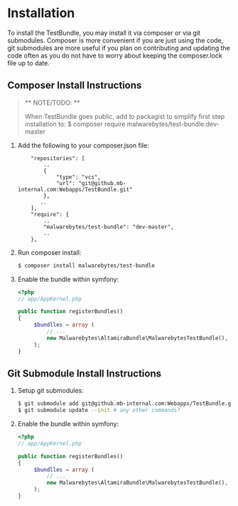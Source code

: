 # Installation

To install the TestBundle, you may install it via composer or via git submodules. Composer is more convenient if you are just using the code, git submodules are more useful if you plan on contributing and updating the code often as you do not have to worry about keeping the composer.lock file up to date.

## Composer Install Instructions

>** NOTE/TODO: **
>
> When TestBundle goes public, add to packagist to simplify first step installation to:
> $ composer require malwarebytes/test-bundle:dev-master


1. Add the following to your composer.json file:


    ```
        "repositories": [
            ..
            {
                "type": "vcs",
                "url": "git@github.mb-internal.com:Webapps/TestBundle.git"
            }, 
           ..
        ],
        "require": {
            ..
            "malwarebytes/test-bundle": "dev-master",
            ..
        },
    ```


2. Run composer install:

    ```bash
    $ composer install malwarebytes/test-bundle
    ```

3. Enable the bundle within symfony:


    ``` php
    <?php
    // app/AppKernel.php

    public function registerBundles()
    {
         $bundlles = array (
             // ...
             new Malwarebytes\AltamiraBundle\MalwarebytesTestBundle(),
         );
    }
    ```

## Git Submodule Install Instructions

1. Setup git submodules:

    ```bash
    $ git submodule add git@github.mb-internal.com:Webapps/TestBundle.git src/Malwarebytes/TestBundle
    $ git submodule update --init # any other commands?
    ```

2. Enable the bundle within symfony:


    ``` php
    <?php
    // app/AppKernel.php

    public function registerBundles()
    {
         $bundlles = array (
             // ...
             new Malwarebytes\AltamiraBundle\MalwarebytesTestBundle(),
         );
    }
    ```

